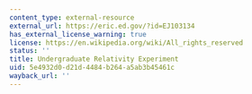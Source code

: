 ```yaml
---
content_type: external-resource
external_url: https://eric.ed.gov/?id=EJ103134
has_external_license_warning: true
license: https://en.wikipedia.org/wiki/All_rights_reserved
status: ''
title: Undergraduate Relativity Experiment
uid: 5e4932d0-d21d-4484-b264-a5ab3b45461c
wayback_url: ''
---
```

